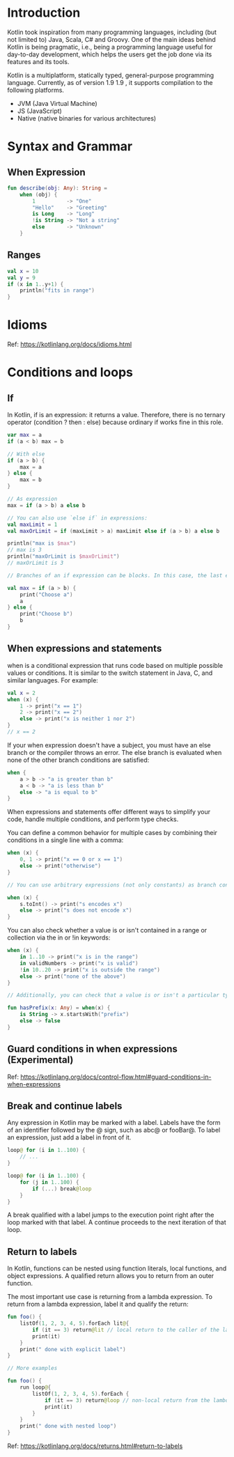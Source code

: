 # Introduction

Kotlin took inspiration from many programming languages, including (but not limited to) Java, Scala, C# and Groovy. One of the main ideas behind Kotlin is being pragmatic, i.e., being a programming language useful for day-to-day development, which helps the users get the job done via its features and its tools.

Kotlin is a multiplatform, statically typed, general-purpose programming language. Currently, as of version 
1.9
1.9 , it supports compilation to the following platforms.

- JVM (Java Virtual Machine)
- JS (JavaScript)
- Native (native binaries for various architectures)


# Syntax and Grammar

## When Expression

```kt
fun describe(obj: Any): String =
    when (obj) {
        1          -> "One"
        "Hello"    -> "Greeting"
        is Long    -> "Long"
        !is String -> "Not a string"
        else       -> "Unknown"
    }
```


## Ranges

```kt
val x = 10
val y = 9
if (x in 1..y+1) {
    println("fits in range")
}
```

# Idioms

Ref: https://kotlinlang.org/docs/idioms.html

# Conditions and loops

## If

In Kotlin, if is an expression: it returns a value. Therefore, there is no ternary operator (condition ? then : else) because ordinary if works fine in this role.

```kt
var max = a
if (a < b) max = b

// With else
if (a > b) {
    max = a
} else {
    max = b
}

// As expression
max = if (a > b) a else b

// You can also use `else if` in expressions:
val maxLimit = 1
val maxOrLimit = if (maxLimit > a) maxLimit else if (a > b) a else b

println("max is $max")
// max is 3
println("maxOrLimit is $maxOrLimit")
// maxOrLimit is 3

// Branches of an if expression can be blocks. In this case, the last expression is the value of a block:

val max = if (a > b) {
    print("Choose a")
    a
} else {
    print("Choose b")
    b
}
```

## When expressions and statements

when is a conditional expression that runs code based on multiple possible values or conditions. It is similar to the switch statement in Java, C, and similar languages. For example:

```kotlin
val x = 2
when (x) {
    1 -> print("x == 1")
    2 -> print("x == 2")
    else -> print("x is neither 1 nor 2")
}
// x == 2
```

If your when expression doesn't have a subject, you must have an else branch or the compiler throws an error. The else branch is evaluated when none of the other branch conditions are satisfied:

```kt
when {
    a > b -> "a is greater than b"
    a < b -> "a is less than b"
    else -> "a is equal to b"
}
```

When expressions and statements offer different ways to simplify your code, handle multiple conditions, and perform type checks.

You can define a common behavior for multiple cases by combining their conditions in a single line with a comma:

```kt
when (x) {
    0, 1 -> print("x == 0 or x == 1")
    else -> print("otherwise")
}

// You can use arbitrary expressions (not only constants) as branch conditions:

when (x) {
    s.toInt() -> print("s encodes x")
    else -> print("s does not encode x")
}
```

You can also check whether a value is or isn't contained in a range or collection via the in or !in keywords:

```kt
when (x) {
    in 1..10 -> print("x is in the range")
    in validNumbers -> print("x is valid")
    !in 10..20 -> print("x is outside the range")
    else -> print("none of the above")
}

// Additionally, you can check that a value is or isn't a particular type via the is or !is keywords. Note that, due to smart casts, you can access the member functions and properties of the type without any additional checks.

fun hasPrefix(x: Any) = when(x) {
    is String -> x.startsWith("prefix")
    else -> false
}
```

## Guard conditions in when expressions (Experimental)

Ref: https://kotlinlang.org/docs/control-flow.html#guard-conditions-in-when-expressions

## Break and continue labels

Any expression in Kotlin may be marked with a label. Labels have the form of an identifier followed by the @ sign, such as abc@ or fooBar@. To label an expression, just add a label in front of it.

```kt
loop@ for (i in 1..100) {
    // ...
}
```

```kt
loop@ for (i in 1..100) {
    for (j in 1..100) {
        if (...) break@loop
    }
}
```

A break qualified with a label jumps to the execution point right after the loop marked with that label. A continue proceeds to the next iteration of that loop.

## Return to labels

In Kotlin, functions can be nested using function literals, local functions, and object expressions. A qualified return allows you to return from an outer function.

The most important use case is returning from a lambda expression. To return from a lambda expression, label it and qualify the return:

```kt
fun foo() {
    listOf(1, 2, 3, 4, 5).forEach lit@{
        if (it == 3) return@lit // local return to the caller of the lambda - the forEach loop
        print(it)
    }
    print(" done with explicit label")
}

// More examples

fun foo() {
    run loop@{
        listOf(1, 2, 3, 4, 5).forEach {
            if (it == 3) return@loop // non-local return from the lambda passed to run
            print(it)
        }
    }
    print(" done with nested loop")
}
```

Ref: https://kotlinlang.org/docs/returns.html#return-to-labels